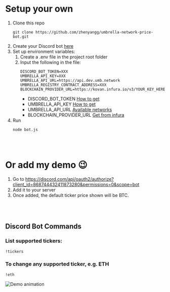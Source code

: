 # Setup your own

1. Clone this repo
    ```
    git clone https://github.com/zhenyangg/umbrella-network-price-bot.git
    ```
2. Create your Discord bot [here](https://discord.com/developers/applications)
2. Set up environment variables:
    1. Create a .env file in the project root folder
    2. Input the following in the file:
        ```
        DISCORD_BOT_TOKEN=XXX
        UMBRELLA_API_KEY=XXX
        UMBRELLA_API_URL=https://api.dev.umb.network
        UMBRELLA_REGISTRY_CONTRACT_ADDRESS=XXX
        BLOCKCHAIN_PROVIDER_URL=https://kovan.infura.io/v3/YOUR_KEY_HERE
        ```
        - DISCORD_BOT_TOKEN [How to get](https://www.bitdegree.org/learn/how-to-make-a-discord-bot)
        - UMBRELLA_API_KEY [How to get](https://umbrella-network.readme.io/docs/api-token)
        - UMBRELLA_API_URL [Available networks](https://umbrella-network.readme.io/docs/developer-api)
        - BLOCKCHAIN_PROVIDER_URL [Get from infura](https://infura.io/)
3. Run
    ```
    node bot.js
    ```

<br/><br/>

# Or add my demo 😉

1. Go to https://discord.com/api/oauth2/authorize?client_id=868744432411873280&permissions=0&scope=bot
2. Add it to your server
3. Once added, the default ticker price shown will be BTC.

<br/><br/>
## Discord Bot Commands
### List supported tickers:

```
!tickers
```

### To change any supported ticker, e.g. ETH

```
!eth
```

![Demo animation](https://raw.githubusercontent.com/zhenyangg/umbrella-network-price-bot/master/demo.webp)